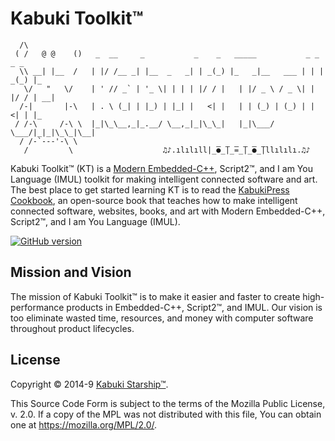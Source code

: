 # Kabuki Toolkit™

```AsciiArt
  /\
 ( /   @ @    ()   _  __     _           _    _   _____           _ _    _ _
  \\ __| |__  /   | |/ /__ _| |__  _   _| | _(_) |_   _|__   ___ | | | _(_) |_
   \/   "   \/    | ' // _` | '_ \| | | | |/ / |   | |/ _ \ / _ \| | |/ / | __|
  /-|       |-\   | . \ (_| | |_) | |_| |   <| |   | | (_) | (_) | |   <| | |_
 / /-\     /-\ \  |_|\_\__,_|_.__/ \__,_|_|\_\_|   |_|\___/ \___/|_|_|\_\_|\__|
  / /-`---'-\ \
   /         \                    ♫♪.ılılıll|̲̅̅●̲̅̅|̲̅̅=̲̅̅|̲̅̅●̲̅̅|llılılı.♫♪
```

Kabuki Toolkit™ (KT) is a [Modern Embedded-C++](https://github.com/kabuki-starship/kabuki.press.cookbook/blob/master/getting_started/modern_embedded_cpp.md), Script2™, and I am You Language (IMUL) toolkit for making intelligent connected software and art. The best place to get started learning KT is to read the [KabukiPress Cookbook](https://github.com/kabuki-starship/kabuki.press.cookbook), an open-source book that teaches how to make intelligent connected software, websites, books, and art with Modern Embedded-C++, Script2™, and I am You Language (IMUL).

[![GitHub version](https://badge.fury.io/gh/kabuki-starship%2Fkabuki.toolkit.svg)](https://badge.fury.io/gh/kabuki-starship%2Fkabuki.toolkit)

## Mission and Vision

The mission of Kabuki Toolkit™ is to make it easier and faster to create high-performance products in Embedded-C++, Script2™, and IMUL. Our vision is too eliminate wasted time, resources, and money with computer software throughout product lifecycles.

## License

Copyright © 2014-9 [Kabuki Starship™](https://kabukistarship.com).

This Source Code Form is subject to the terms of the Mozilla Public License, v. 2.0. If a copy of the MPL was not distributed with this file, You can obtain one at <https://mozilla.org/MPL/2.0/>.
